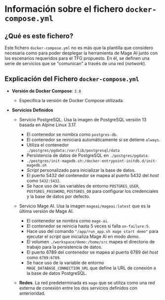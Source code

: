 # Información sobre el fichero `docker-compose.yml`

## ¿Qué es este fichero?

Este fichero `docker-compose.yml` no es más que la plantilla que considero necesaria como para poder
desplegar la herramienta de Mage AI junto con los escenarios requeridos para el TFG propuesto. En él,
se definen una serie de servicios que se "comunican" a través de una red (_network_).

## Explicación del Fichero `docker-compose.yml`

* **Versión de Docker Compose**: `3.8`
  - Especifica la versión de Docker Compose utilizada.

* **Servicios Definidos**
  * Servicio PostgreSQL. Usa la imagen de PostgreSQL versión 13 basada en Alpine Linux 3.17.
    - El contenedor se nombra como `postgres-db`.
    - El contenedor se reiniciará automáticamente si se detiene `always`.
    - Utiliza el contenedor `./postgres/pgdata:/var/lib/postgresql/data`
    - Persistencia de datos de PostgreSQL en `./postgres/pgdata`.
    - `./postgres/init-magedb.sh:/docker-entrypoint-initdb.d/init-magedb.sh`
    - _Script_ personalizado para inicializar la base de datos.
    - El puerto 5432 del contenedor se mapea al puerto 5432 del _host_ como `5432:5432`.
    - Se hace uso de las variables de entorno `POSTGRES_USER`, `POSTGRES_PASSWORD`, `POSTGRES_DB`
      para configurar los credenciales y la base de datos por defecto.
      
  * Servicio Mage AI. Usa la imagen `mageai/mageai:latest` que es la última versión de Mage AI.
    - El contenedor se nombra como `mage-ai`.
    - El contenedor se reinicia hasta 5 veces si falla `on-failure:5`.
    - Hace uso del comando `"/app/run_app.sh mage start demo"` para ejecutar el _script_ que inicializa Mage AI en modo _demo_.
    - El volumen `./workspace/demo:/home/src` mapea el directorio de trabajo para la persistencia de datos.
    - El puerto 6789 del contenedor se mapea al puerto 6789 del _host_ como `6789:6789`.
    - Se hace uso de la variable de entorno `MAGE_DATABASE_CONNECTION_URL` que define la URL de conexión a la base de datos
      PostgreSQL.

  * **Redes**. La red predeterminada es `mage` que se utiliza como una red externa de conexión entre los dos servicios definidos
  con anterioridad.
